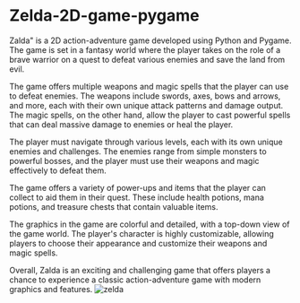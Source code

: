 # Zelda-2D-game-pygame
Zalda" is a 2D action-adventure game developed using Python and Pygame. The game is set in a fantasy world 
where the player takes on the role of a brave warrior on a quest to defeat various enemies and save the land from evil.

The game offers multiple weapons and magic spells that the player can use to defeat enemies. The weapons include swords, axes, bows and arrows, and more, each with their own unique attack patterns and damage output. The magic spells, on the other hand, allow the player to cast powerful spells that can deal massive damage to enemies or heal the player.

The player must navigate through various levels, each with its own unique enemies and challenges. The enemies range from simple monsters to powerful bosses, and the player must use their weapons and magic effectively to defeat them.

The game offers a variety of power-ups and items that the player can collect to aid them in their quest. These include health potions, mana potions, and treasure chests that contain valuable items.

The graphics in the game are colorful and detailed, with a top-down view of the game world. The player's character is highly customizable, allowing players to choose their appearance and customize their weapons and magic spells.

Overall, Zalda is an exciting and challenging game that offers players a chance to experience a classic action-adventure game with modern graphics and features.
![zelda](https://user-images.githubusercontent.com/109078003/222929850-2528e9f3-9aa1-4296-96cf-5cfc05982040.PNG)
